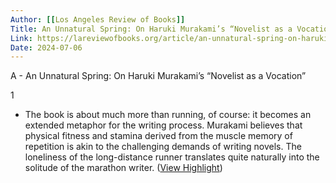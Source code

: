 ```yaml
---
Author: [[Los Angeles Review of Books]]
Title: An Unnatural Spring: On Haruki Murakami’s “Novelist as a Vocation”
Link: https://lareviewofbooks.org/article/an-unnatural-spring-on-haruki-murakamis-novelist-as-a-vocation/
Date: 2024-07-06
---
```

A - An Unnatural Spring: On Haruki Murakami’s “Novelist as a Vocation”

1
- The book is about much more than running, of course: it becomes an extended metaphor for the writing process. Murakami believes that physical fitness and stamina derived from the muscle memory of repetition is akin to the challenging demands of writing novels. The loneliness of the long-distance runner translates quite naturally into the solitude of the marathon writer. ([View Highlight](https://read.readwise.io/read/01gtcrtx7g83xv3690nqkemy95))
